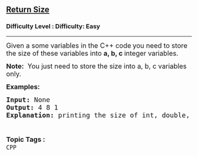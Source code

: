 <h2><a href="https://www.geeksforgeeks.org/problems/return-size--141631/1?page=3&status=unsolved&sortBy=accuracy">Return Size</a></h2><h3>Difficulty Level : Difficulty: Easy</h3><hr><div class="problems_problem_content__Xm_eO"><p><span style="font-size: 18px;">Given a some variables in the C++ code<strong>&nbsp;</strong>you need to store the size of these variables into <strong>a, b, c </strong>integer variables.&nbsp;</span></p>
<p><strong><span style="font-size: 18px;">Note:</span></strong><span style="font-size: 18px;">&nbsp; You just need to store the size into a, b, c variables only.</span></p>
<p><span style="font-size: 18px;"><strong>Examples:</strong></span></p>
<pre><span style="font-size: 18px;"><strong>Input: </strong>None
<strong>Output: </strong>4 8 1<br><strong>Explanation: </strong>printing the size of int, double, char datatype variables.<br></span></pre></div><br><p><span style=font-size:18px><strong>Topic Tags : </strong><br><code>CPP</code>&nbsp;